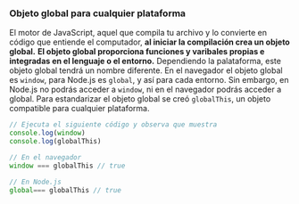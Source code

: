 ### Objeto global para cualquier plataforma
El motor de JavaScript, aquel que compila tu archivo y lo convierte en código que entiende el computador, **al iniciar la compilación crea un objeto global.**
**El objeto global proporciona funciones y varibales propias e integradas en el lenguaje o el entorno.** Dependiendo la palataforma, este objeto global tendrá un nombre diferente.
En el navegador el objeto global es ```window```, para Node.js es ```global```, y así para cada entorno. Sin embargo, en Node.js no podrás acceder a ```window```, ni en el navegador podrás acceder a global.
Para estandarizar el objeto global se creó ```globalThis```, un objeto compatible para cualquier plataforma.
```javascript
// Ejecuta el siguiente código y observa que muestra
console.log(window)
console.log(globalThis)

// En el navegador
window === globalThis // true

// En Node.js
global=== globalThis // true
```
